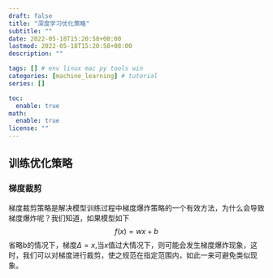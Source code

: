 ```yaml
---
draft: false
title: "深度学习优化策略"
subtitle: ""
date: 2022-05-18T15:20:58+08:00
lastmod: 2022-05-18T15:20:58+08:00
description: ""

tags: [] # env linux mac py tools win
categories: [machine_learning] # tutorial
series: []

toc:
  enable: true
math:
  enable: true
license: ""
---
```


## 训练优化策略

### 梯度裁剪

梯度裁剪策略是解决模型训练过程中梯度爆炸策略的一个有效方法，为什么会导致梯度爆炸呢？我们知道，如果模型如下
$$
f(x)=wx+b
$$
省略b的情况下，梯度$\Delta = x$,当$x$值过大情况下，则可能会发生梯度爆炸现象，这时，我们可以对梯度进行裁剪，使之规范在指定范围内，如此一来可避免类似现象。

